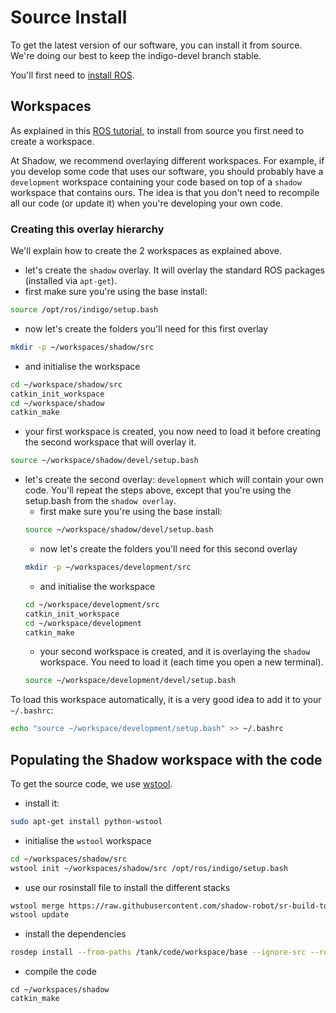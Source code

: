 # Source Install
To get the latest version of our software, you can install it from source. We're doing our best to keep the indigo-devel branch stable.

You'll first need to [install ROS](http://wiki.ros.org/indigo/Installation/Ubuntu).

## Workspaces
As explained in this [ROS tutorial](http://wiki.ros.org/catkin/Tutorials/create_a_workspace), to install from source you first need to create a workspace.

At Shadow, we recommend overlaying different workspaces. For example, if you develop some code that uses our software, you should probably have a `development` workspace containing your code based on top of a `shadow` workspace that contains ours. The idea is that you don't need to recompile all our code (or update it) when you're developing your own code.

### Creating this overlay hierarchy
We'll explain how to create the 2 workspaces as explained above.
 - let's create the `shadow` overlay. It will overlay the standard ROS packages (installed via `apt-get`).
  - first make sure you're using the base install:
  ```bash
  source /opt/ros/indigo/setup.bash
  ```
  - now let's create the folders you'll need for this first overlay
  ```bash
  mkdir -p ~/workspaces/shadow/src
  ```
  - and initialise the workspace
  ```bash
  cd ~/workspace/shadow/src
  catkin_init_workspace
  cd ~/workspace/shadow
  catkin_make
  ```
  - your first workspace is created, you now need to load it before creating the second workspace that will overlay it.
  ```bash
  source ~/workspace/shadow/devel/setup.bash
  ```

 - let's create the second overlay: `development` which will contain your own code. You'll repeat the steps above, except that you're using the setup.bash from the `shadow overlay`.
   - first make sure you're using the base install:
   ```bash
   source ~/workspace/shadow/devel/setup.bash
   ```
   - now let's create the folders you'll need for this second overlay
   ```bash
   mkdir -p ~/workspaces/development/src
   ```
   - and initialise the workspace
   ```bash
   cd ~/workspace/development/src
   catkin_init_workspace
   cd ~/workspace/development
   catkin_make
   ```
   - your second workspace is created, and it is overlaying the `shadow` workspace. You need to load it (each time you open a new terminal).
   ```bash
   source ~/workspace/development/devel/setup.bash
   ```

To load this workspace automatically, it is a very good idea to add it to your `~/.bashrc`:
```bash
echo "source ~/workspace/development/setup.bash" >> ~/.bashrc
```

## Populating the Shadow workspace with the code
To get the source code, we use [wstool](http://wiki.ros.org/wstool).

 - install it:
 ```bash
 sudo apt-get install python-wstool
 ```
 - initialise the `wstool` workspace
 ```bash
 cd ~/workspaces/shadow/src
 wstool init ~/workspaces/shadow/src /opt/ros/indigo/setup.bash
 ```
 - use our rosinstall file to install the different stacks
 ```bash
 wstool merge https://raw.githubusercontent.com/shadow-robot/sr-build-tools/master/data/shadow_robot-indigo.rosinstall
 wstool update
 ```
 - install the dependencies
 ```bash
 rosdep install --from-paths /tank/code/workspace/base --ignore-src --rosdistro=indigo
 ```
 - compile the code
 ```
 cd ~/workspaces/shadow
 catkin_make
 ```

